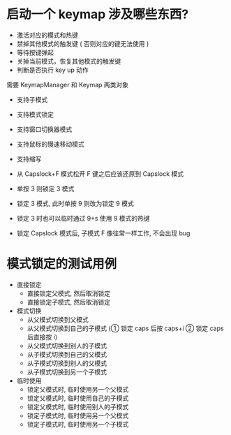 # 启动一个 keymap 涉及哪些东西?

- 激活对应的模式和热键
- 禁掉其他模式的触发键 ( 否则对应的键无法使用 )
- 等待按键弹起
- 关掉当前模式，恢复其他模式的触发键
- 判断是否执行 key up 动作

需要 KeymapManager 和 Keymap 两类对象

- 支持子模式
- 支持模式锁定
- 支持窗口切换器模式 
- 支持鼠标的慢速移动模式
- 支持缩写
- 从 Capslock+F 模式松开 F 键之后应该还原到 Capslock 模式

- 单按 3 则锁定 3 模式
- 锁定 3 模式, 此时单按 9 则改为锁定 9 模式
- 锁定 3 时也可以临时通过 9+s 使用 9 模式的热键
- 锁定 Capslock 模式后, 子模式 F 像往常一样工作, 不会出现 bug

# 模式锁定的测试用例

- 直接锁定
  - 直接锁定父模式, 然后取消锁定
  - 直接锁定子模式, 然后取消锁定
- 模式切换
  - 从父模式切换到父模式
  - 从父模式切换到自己的子模式 (① 锁定 caps 后按 caps+i ② 锁定 caps 后直接按 i)
  - 从父模式切换到别人的子模式
  - 从子模式切换到自己的父模式
  - 从子模式切换到别人的父模式
  - 从子模式切换到另一个子模式
- 临时使用
  - 锁定父模式时, 临时使用另一个父模式
  - 锁定父模式时, 临时使用自己的子模式
  - 锁定父模式时, 临时使用别人的子模式
  - 锁定子模式时, 临时使用另一个父模式
  - 锁定子模式时, 临时使用另一个子模式
